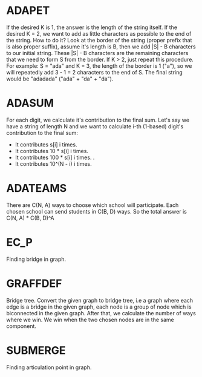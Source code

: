 # ADAPET
If the desired K is 1, the answer is the length of the string itself. If the desired K = 2, we want to add as little characters as possible to the end of the string. How to do it? Look at the border of the string (proper prefix that is also proper suffix), assume it's length is B, then we add |S| - B characters to our initial string. These |S| - B characters are the remaining characters that we need to form S from the border. If K > 2, just repeat this procedure. For example: S = "ada" and K = 3, the length of the border is 1 ("a"), so we will repeatedly add 3 - 1 = 2 characters to the end of S. The final string would be "adadada" ("ada" + "da" + "da").

# ADASUM
For each digit, we calculate it's contribution to the final sum. Let's say we have a string of length N and we want to calculate i-th (1-based) digit's contribution to the final sum:
* It contributes s[i] i times.
* It contributes 10 * s[i] i times.
* It contributes 100 * s[i] i times.
.
* It contributes 10^(N - i) i times.

# ADATEAMS
There are C(N, A) ways to choose which school will participate. Each chosen school can send students in C(B, D) ways. So the total answer is C(N, A) * C(B, D)^A

# EC_P
Finding bridge in graph.

# GRAFFDEF
Bridge tree. Convert the given graph to bridge tree, i.e a graph where each edge is a bridge in the given graph, each node is a group of node which is biconnected in the given graph. After that, we calculate the number of ways where we win. We win when the two chosen nodes are in the same component.

# SUBMERGE
Finding articulation point in graph.
